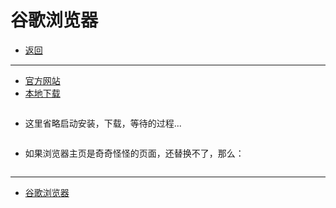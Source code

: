 # 谷歌浏览器

- [返回](./README.md)

---

- [官方网站](https://www.google.cn/chrome/index.html)
- [本地下载](https://media.huhuiyu.top/download/ChromeSetup.exe)

<section class="img-flex-box" >
  <section><img class="lazy-image" data-src="../../images/webfront/chrome/chrome001.png" alt=""></section>
</section>

- 这里省略启动安装，下载，等待的过程...

<section class="img-flex-box" >
  <section><img class="lazy-image" data-src="../../images/webfront/chrome/chrome002.png" alt=""></section>
  <section><img class="lazy-image" data-src="../../images/webfront/chrome/chrome003.png" alt=""></section>
  <section><img class="lazy-image" data-src="../../images/webfront/chrome/chrome004.png" alt=""></section>
  <section><img class="lazy-image" data-src="../../images/webfront/chrome/chrome005.png" alt=""></section>
  <section><img class="lazy-image" data-src="../../images/webfront/chrome/chrome006.png" alt=""></section>
  <section><img class="lazy-image" data-src="../../images/webfront/chrome/chrome007.png" alt=""></section>
</section>

- 如果浏览器主页是奇奇怪怪的页面，还替换不了，那么：

<section class="img-flex-box" >
  <section><img class="lazy-image" data-src="../../images/webfront/chrome/chrome008.png" alt=""></section>
  <section><img class="lazy-image" data-src="../../images/webfront/chrome/chrome009.png" alt=""></section>
  <section><img class="lazy-image" data-src="../../images/webfront/chrome/chrome010.png" alt=""></section>
  <section><img class="lazy-image" data-src="../../images/webfront/chrome/chrome011.png" alt=""></section>
</section>

---

- [谷歌浏览器](#谷歌浏览器)

<!-- js处理背景和css样式 -->
<script type="module" src="https://huhuiyu.top/js/github.js"></script>
